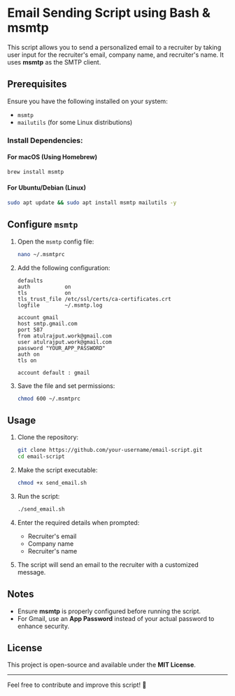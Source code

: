 # Email Sending Script using Bash & msmtp

This script allows you to send a personalized email to a recruiter by taking user input for the recruiter's email, company name, and recruiter's name. It uses **msmtp** as the SMTP client.

## Prerequisites

Ensure you have the following installed on your system:
- `msmtp`
- `mailutils` (for some Linux distributions)

### Install Dependencies:
#### **For macOS (Using Homebrew)**
```bash
brew install msmtp
```

#### **For Ubuntu/Debian (Linux)**
```bash
sudo apt update && sudo apt install msmtp mailutils -y
```

## Configure `msmtp`

1. Open the `msmtp` config file:
   ```bash
   nano ~/.msmtprc
   ```
2. Add the following configuration:
   ```plaintext
   defaults
   auth           on
   tls            on
   tls_trust_file /etc/ssl/certs/ca-certificates.crt
   logfile        ~/.msmtp.log

   account gmail
   host smtp.gmail.com
   port 587
   from atulrajput.work@gmail.com
   user atulrajput.work@gmail.com
   password "YOUR_APP_PASSWORD"
   auth on
   tls on

   account default : gmail
   ```
3. Save the file and set permissions:
   ```bash
   chmod 600 ~/.msmtprc
   ```

## Usage

1. Clone the repository:
   ```bash
   git clone https://github.com/your-username/email-script.git
   cd email-script
   ```

2. Make the script executable:
   ```bash
   chmod +x send_email.sh
   ```

3. Run the script:
   ```bash
   ./send_email.sh
   ```

4. Enter the required details when prompted:
   - Recruiter's email
   - Company name
   - Recruiter's name

5. The script will send an email to the recruiter with a customized message.

## Notes
- Ensure **msmtp** is properly configured before running the script.
- For Gmail, use an **App Password** instead of your actual password to enhance security.

## License
This project is open-source and available under the **MIT License**.

---

Feel free to contribute and improve this script! 🚀

